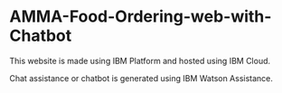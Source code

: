 # AMMA-Food-Ordering-web-with-Chatbot

<p>This website is made using IBM Platform and hosted using IBM Cloud.</p>
<p>Chat assistance or chatbot is generated using IBM Watson Assistance.</p>

